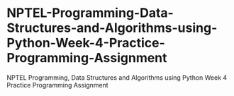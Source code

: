 # NPTEL-Programming-Data-Structures-and-Algorithms-using-Python-Week-4-Practice-Programming-Assignment
NPTEL Programming, Data Structures and Algorithms using Python Week 4 Practice Programming Assignment

